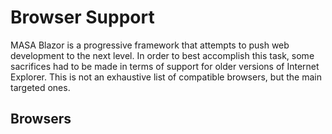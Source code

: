﻿# Browser Support

MASA Blazor is a progressive framework that attempts to push web development to the next level. 
In order to best accomplish this task, some sacrifices had to be made in terms of support for older versions of Internet Explorer. 
This is not an exhaustive list of compatible browsers, but the main targeted ones.

## Browsers

<browser-support-table><browser-support-table/>